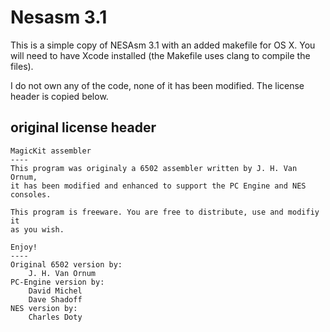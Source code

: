 # Nesasm 3.1

This is a simple copy of NESAsm 3.1 with an added makefile for OS X. You will need to have Xcode installed (the Makefile uses clang to compile the files).

I do not own any of the code, none of it has been modified. The license header is copied below.

## original license header

````
MagicKit assembler
----
This program was originaly a 6502 assembler written by J. H. Van Ornum,
it has been modified and enhanced to support the PC Engine and NES consoles.

This program is freeware. You are free to distribute, use and modifiy it
as you wish.

Enjoy!
----
Original 6502 version by:
	J. H. Van Ornum
PC-Engine version by:
	David Michel
	Dave Shadoff
NES version by:
	Charles Doty
````